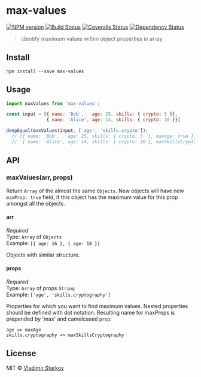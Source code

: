 # max-values

[![NPM version][npm-image]][npm-url]
[![Build Status][travis-image]][travis-url]
[![Coveralls Status][coveralls-image]][coveralls-url]
[![Dependency Status][depstat-image]][depstat-url]

> identify maximum values within object properties in array

## Install

    npm install --save max-values

## Usage

```js
import maxValues from 'max-values';

const input = [{ name: 'Bob',   age: 25, skills: { crypto: 5 }},
               { name: 'Alice', age: 14, skills: { crypto: 10 }}]

deepEqual(maxValues(input, ['age', 'skills.crypto']);
  // [{ name: 'Bob',   age: 25, skills: { crypto: 5  }, maxAge: true },
  //  { name: 'Alice', age: 14, skills: { crypto: 10 }, maxSkillsCrypto: true }]
```

## API

### maxValues(arr, props)

Return `Array` of the almost the same `Objects`. New objects will have new `maxProp: true` field, if this object has the maximum value for this prop amongst all the objects.

#### arr

*Required*  
Type: `Array` of `Objects`  
Example: `[{ age: 16 }, { age: 18 }]`

Objects with similar structure.

#### props

*Required*  
Type: `Array` of props `String`  
Example: `['age', 'skills.cryptography']`

Properties for which you want to find maximum values. Nested properties should be defined with dot notation. Resulting name for maxProps is prepended by 'max' and camelcased `prop`:

```
age => maxAge
skills.cryptography => maxSkillsCryptography
```

## License

MIT © [Vladimir Starkov](https://iamstarkov.com)

[npm-url]: https://npmjs.org/package/max-values
[npm-image]: https://img.shields.io/npm/v/max-values.svg?style=flat-square

[travis-url]: https://travis-ci.org/iamstarkov/max-values
[travis-image]: https://img.shields.io/travis/iamstarkov/max-values.svg?style=flat-square

[coveralls-url]: https://coveralls.io/r/iamstarkov/max-values
[coveralls-image]: https://img.shields.io/coveralls/iamstarkov/max-values.svg?style=flat-square

[depstat-url]: https://david-dm.org/iamstarkov/max-values
[depstat-image]: https://david-dm.org/iamstarkov/max-values.svg?style=flat-square
